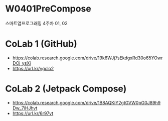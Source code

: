 # W0401PreCompose
스마트앱프로그래밍 4주차 01, 02

# CoLab 1 (GitHub)
- https://colab.research.google.com/drive/19k6WJj7sEkdgxRd30o65YOwrDOj_ysXi
- https://url.kr/ygclo2

# CoLab 2 (Jetpack Compose)
- https://colab.research.google.com/drive/1B8AQKiY2gtGVW0pG0J89h9Dw_7iHJhvt
- https://url.kr/6r97vt
